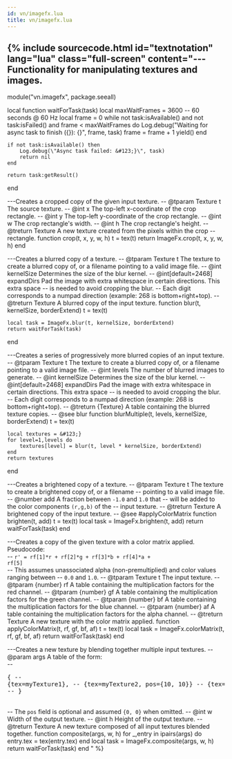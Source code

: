 ```yaml
---
id: vn/imagefx.lua
title: vn/imagefx.lua
---
```

{% include sourcecode.html id="textnotation" lang="lua" class="full-screen" content="--- Functionality for manipulating textures and images.
--  
module(\"vn.imagefx\", package.seeall)

local function waitForTask(task)
    local maxWaitFrames = 3600 -- 60 seconds @ 60 Hz
    local frame = 0
    while not task:isAvailable() and not task:isFailed() and frame < maxWaitFrames do
        Log.debug(\"Waiting for async task to finish (&#123;}): &#123;}\", frame, task)
        frame = frame + 1
        yield()
    end

    if not task:isAvailable() then
        Log.debug(\"Async task failed: &#123;}\", task)
        return nil
    end
    
    return task:getResult()
end

---Creates a cropped copy of the given input texture.
-- @tparam Texture t The source texture.
-- @int x The top-left x-coordinate of the crop rectangle.
-- @int y The top-left y-coordinate of the crop rectangle.
-- @int w The crop rectangle's width.
-- @int h The crop rectangle's height.
-- @treturn Texture A new texture created from the pixels within the crop
--          rectangle.
function crop(t, x, y, w, h)
    t = tex(t)
    return ImageFx.crop(t, x, y, w, h)
end

---Creates a blurred copy of a texture.
-- @tparam Texture t The texture to create a blurred copy of, or a filename pointing to a valid image file.
-- @int kernelSize Determines the size of the blur kernel.
-- @int[default=2468] expandDirs Pad the image with extra whitespace in certain directions. This extra space
--                    is needed to avoid cropping the blur.
--                    Each digit corresponds to a numpad direction (example: 268 is bottom+right+top).
-- @treturn Texture A blurred copy of the input texture.
function blur(t, kernelSize, borderExtend)
    t = tex(t)
    
    local task = ImageFx.blur(t, kernelSize, borderExtend)
    return waitForTask(task)
end

---Creates a series of progressively more blurred copies of an input texture.
-- @tparam Texture t The texture to create a blurred copy of, or a filename pointing to a valid image file.
-- @int levels The number of blurred images to generate.
-- @int kernelSize Determines the size of the blur kernel.
-- @int[default=2468] expandDirs Pad the image with extra whitespace in certain directions. This extra space
--                    is needed to avoid cropping the blur.
--                    Each digit corresponds to a numpad direction (example: 268 is bottom+right+top).
-- @treturn &#123;Texture} A table containing the blurred texture copies.
-- @see blur
function blurMultiple(t, levels, kernelSize, borderExtend)
    t = tex(t)
    
    local textures = &#123;}
    for level=1,levels do
        textures[level] = blur(t, level * kernelSize, borderExtend)
    end
    return textures
end


---Creates a brightened copy of a texture.
-- @tparam Texture t The texture to create a brightened copy of, or a filename
--         pointing to a valid image file.
-- @number add A fraction between <code>-1.0</code> and <code>1.0</code> that
--         will be added to the color components <code>(r,g,b)</code> of the
--         input texture.
-- @treturn Texture A brightened copy of the input texture.
-- @see #applyColorMatrix
function brighten(t, add)
    t = tex(t)
    local task = ImageFx.brighten(t, add)
    return waitForTask(task)
end


---Creates a copy of the given texture with a color matrix applied. Pseudocode:<br/>
-- <code>r' = rf[1]*r + rf[2]*g + rf[3]*b + rf[4]*a + rf[5]</code><br/>
-- This assumes unassociated alpha (non-premultiplied) and color values ranging between
-- <code>0.0</code> and <code>1.0</code>.
-- @tparam Texture t The input texture.
-- @tparam &#123;number} rf A table containing the multiplication factors for the red channel.
-- @tparam &#123;number} gf A table containing the multiplication factors for the green channel.
-- @tparam &#123;number} bf A table containing the multiplication factors for the blue channel.
-- @tparam &#123;number} af A table containing the multiplication factors for the alpha channel.
-- @treturn Texture A new texture with the color matrix applied.
function applyColorMatrix(t, rf, gf, bf, af)
    t = tex(t)
    local task = ImageFx.colorMatrix(t, rf, gf, bf, af)
    return waitForTask(task)
end

---Creates a new texture by blending together multiple input textures.
-- @param args A table of the form:<br/>
-- <pre>&#123;
--     &#123;tex=myTexture1},
--     &#123;tex=myTexture2, pos=&#123;10, 10}}
--     &#123;tex=myTexture3}
-- }</pre><br/>
-- The <code>pos</code> field is optional and assumed <code>&#123;0, 0}</code> when omitted.
-- @int w Width of the output texture.
-- @int h Height of the output texture.
-- @treturn Texture A new texture composed of all input textures blended together.
function composite(args, w, h)
    for _,entry in ipairs(args) do
        entry.tex = tex(entry.tex)
    end
    local task = ImageFx.composite(args, w, h)
    return waitForTask(task)
end
" %}
                